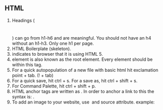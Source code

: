 ## HTML

1. Headings ( <h1></h1> ) can go from h1-h6 and are meaningful. You should not have an h4 without an h1-h3. Only one h1 per page. 
2. HTML Boilerplate (skeleton). 
3. <!DOCTYPE html> indicates to browser that it is using HTML 5. 
4. <html> element is also known as the root element. Every element should be within this tag.
5. For a quick autopopulation of a new file with basic html hit exclamation point + tab. (! + tab)
6. For a quick save, hit ctrl + s. For a save as, hit ctrl + shift + s. 
7. For Command Palette, hit ctrl + shift + p. 
8. HTML anchor tags are written as <a></a>.  In order to anchor a link to this the syntax is: <a href=""></a>. 
9. To add an image to your website, use <img> and source attribute. example: <img src="">